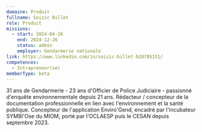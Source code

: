 ```yaml
---
domaine: Produit
fullname: Soizic Billet
role: Produit
missions:
  - start: 2024-04-26
    end: 2024-12-26
    status: admin
    employer: Gendarmerie nationale
link: https://www.linkedin.com/in/soizic-billet-b28785151/
competences:
  - Intrapreneur(se)
memberType: beta
---
```

31 ans de Gendarmerie - 23 ans d'Officier de Police Judiciaire - passionné d'enquête environnementale depuis 21 ans. Rédacteur / concepteur de la documentation professionnelle en lien avec l'environnement et la santé publique. Concepteur de l'application Enviro'Gend, encadré par l'incubateur SYMBI'Ose du MIOM, porté par l'OCLAESP puis le CESAN depuis septembre 2023. 
